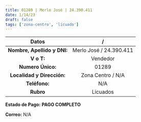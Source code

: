 ```yaml
---
title: 01289 | Merlo José | 24.390.411
date: 1/14/23
draft: false
tags: ['zona-centro', 'licuado']
---
```


|          **Datos**          |            /            |
|:---------------------------:|:-----------------------:|
| **Nombre, Apellido y DNI:** | Merlo José / 24.390.411 |
|          **V o T:**         |         Vendedor        |
|      **Numero Único:**      |          01289          |
|  **Localidad y Dirección:** |    Zona Centro / N/A    |
|        **Teléfono:**        |           N/A           |
|          **Rubro**          |         Licuados        |

**Estado de Pago:** **PAGO COMPLETO**

**Correo:** N/A
